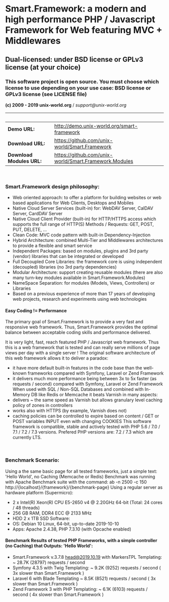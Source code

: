 # Smart.Framework: a modern and high performance PHP / Javascript Framework for Web featuring MVC + Middlewares
## Dual-licensed: under BSD license or GPLv3 license (at your choice)
### This software project is open source. You must choose which license to use depending on your use case: BSD license or GPLv3 license (see LICENSE file)
<b>(c) 2009 - 2019 unix-world.org</b> / <i>support&#64;unix-world.org</i>

 &nbsp; | &nbsp;
------------- | -------------
 **Demo URL:** | <a href="http://demo.unix-world.org/smart-framework/" target="_blank">http://demo.unix-world.org/smart-framework</a>
 **Download URL:** | <a href="https://github.com/unix-world/Smart.Framework" target="_blank">https://github.com/unix-world/Smart.Framework</a>
 **Download Modules URL:** | <a href="https://github.com/unix-world/Smart.Framework.Modules" target="_blank">https://github.com/unix-world/Smart.Framework.Modules</a>

<br>

### Smart.Framework design philosophy:
* Web oriented approach: to offer a platform for building websites or web based applications for Web Clients, Desktops and Mobiles
* Native Cloud Server Services (built-in) for: WebDAV Server, CalDAV Server, CardDAV Server
* Native Cloud Client Provider (built-in) for HTTP/HTTPS access which supports the full range of HTTP(S) Methods / Requests: GET, POST, PUT, DELETE, ...
* Clean Code: MVC code pattern with built-in Dependency-Injection
* Hybrid Architecture: combined Multi-Tier and Middlewares architectures to provide a flexible and smart service
* Independent Packages: based on modules, plugins and 3rd party (vendor) libraries that can be integrated or developed
* Full Decoupled Core Libraries: the framework core is using independent (decoupled) libraries (no 3rd party dependencies)
* Modular Architecture: support creating reusable modules (there are also many turn-key modules available in Smart.Framework.Modules)
* NameSpace Separation: for modules (Models, Views, Controllers) or Libraries
* Based on a previous experience of more than 17 years of developing web projects, research and experiments using web technologies

#### Easy Coding != Performance
The primary goal of Smart.Framework is to provide a very fast and responsive web framework.
Thus, Smart.Framework provides the optimal balance between acceptable coding skills and performance delivered.

It is very light, fast, reach featured PHP / Javascript web framework.
Thus this is a web framework that is tested and can really serve millions of page views per day with a single server !
The original software architecture of this web framework allows it to deliver a paradox:
* it have more default built-in features in the code base than the well-known frameworks compared with Symfony, Laravel or Zend Framework
* it delivers much more performance being between 3x to 5x faster (as requests / second) compared with Symfony, Laravel or Zend Framework
When used with SQL / Non-SQL Databases and combined with In-Memory DB like Redis or Memcache it beats Varnish in many aspects:
* delivers ~ the same speed as Varnish but allows granulary level caching policy of zones in controllers
* works also with HTTPS (by example, Varnish does not)
* caching policies can be controlled to expire based on content / GET or POST variables INPUT even with changing COOKIES
This software framework is compatible, stable and actively tested with PHP 5.6 / 7.0 / 7.1 / 7.2 / 7.3 versions.
Prefered PHP versions are: 7.2 / 7.3 which are currently LTS.
<br>

### Benchmark Scenario:
Using a the same basic page for all tested frameworks, just a simple text: 'Hello World', no Caching (Memcache or Redis)
Benchmark was running with Apache Benchmark suite with the command:
ab -n 2500 -c 150 http://{localhost}/{framework}/{benchmark-page}
Using a regular server as hardware platform (Supermicro):
* 2 x Intel(R) Xeon(R) CPU E5-2650 v4 @ 2.20GHz 64-bit (Total: 24 cores / 48 threads)
* 256 GB RAM, DDR4 ECC @ 2133 MHz
* HDD 2 x 1TB SSD
Software:
* OS: Debian 10 Linux, 64-bit, up-to-date 2019-10-10
* Apps: Apache 2.4.38, PHP 7.3.10 (with Opcache enabled)

#### Benchmark Results of tested PHP Frameworks, with a simple controller (no Caching) that Outputs: 'Hello World':
* Smart.Framework v.3.7.8 head@2019.10.19 with MarkersTPL Templating: ~ 28.7K (28797) requests / second
* Symfony 4.3.5 with Twig Templating: ~ 9.2K (9252) requests / second ( 3x slower than Smart.Framework )
* Laravel 6 with Blade Templating ~ 8.5K (8521) requests / second ( 3x slower than Smart.Framework )
* Zend Framework 3 with PHP Templating: ~ 6.1K (6103) requests / second ( 4x slower than Smart.Framework )
